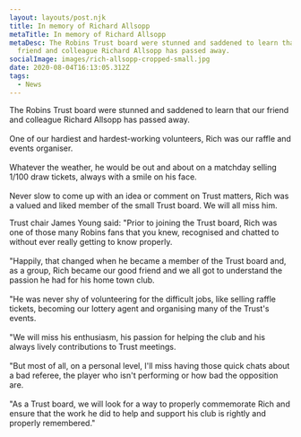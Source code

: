 ```yaml
---
layout: layouts/post.njk
title: In memory of Richard Allsopp
metaTitle: In memory of Richard Allsopp
metaDesc: The Robins Trust board were stunned and saddened to learn that our
  friend and colleague Richard Allsopp has passed away.
socialImage: images/rich-allsopp-cropped-small.jpg
date: 2020-08-04T16:13:05.312Z
tags:
  - News
---
```

The Robins Trust board were stunned and saddened to learn that our friend and colleague Richard Allsopp has passed away.\
\
One of our hardiest and hardest-working volunteers, Rich was our raffle and events organiser.\
\
Whatever the weather, he would be out and about on a matchday selling 1/100 draw tickets, always with a smile on his face.\
\
Never slow to come up with an idea or comment on Trust matters, Rich was a valued and liked member of the small Trust board. We will all miss him.

Trust chair James Young said: "Prior to joining the Trust board, Rich was one of those many Robins fans that you knew, recognised and chatted to without ever really getting to know properly.\
\
"Happily, that changed when he became a member of the Trust board and, as a group, Rich became our good friend and we all got to understand the passion he had for his home town club.\
\
"He was never shy of volunteering for the difficult jobs, like selling raffle tickets, becoming our lottery agent and organising many of the Trust's events.\
\
"We will miss his enthusiasm, his passion for helping the club and his always lively contributions to Trust meetings.\
\
"But most of all, on a personal level, I'll miss having those quick chats about a bad referee, the player who isn't performing or how bad the opposition are.\
\
"As a Trust board, we will look for a way to properly commemorate Rich and ensure that the work he did to help and support his club is rightly and properly remembered."